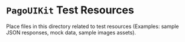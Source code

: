 # `PagoUIKit` Test Resources

Place files in this directory related to test resources (Examples: sample JSON responses, mock data, sample images assets).
